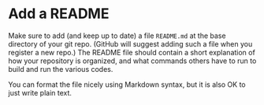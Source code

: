 # Add a README

Make sure to add (and keep up to date) a file `README.md` at the base directory of your git repo. (GitHub will suggest adding such a file when you register a new repo.) The README file should contain a short explanation of how your repository is organized, and what commands others have to run to build and run the various codes.

You can format the file nicely using Markdown syntax, but it is also OK to just write plain text.

